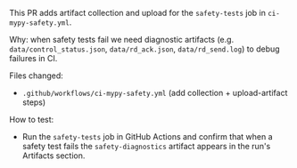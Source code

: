 This PR adds artifact collection and upload for the `safety-tests` job in `ci-mypy-safety.yml`.

Why: when safety tests fail we need diagnostic artifacts (e.g. `data/control_status.json`, `data/rd_ack.json`, `data/rd_send.log`) to debug failures in CI.

Files changed:
- `.github/workflows/ci-mypy-safety.yml` (add collection + upload-artifact steps)

How to test:
- Run the `safety-tests` job in GitHub Actions and confirm that when a safety test fails the `safety-diagnostics` artifact appears in the run's Artifacts section.
